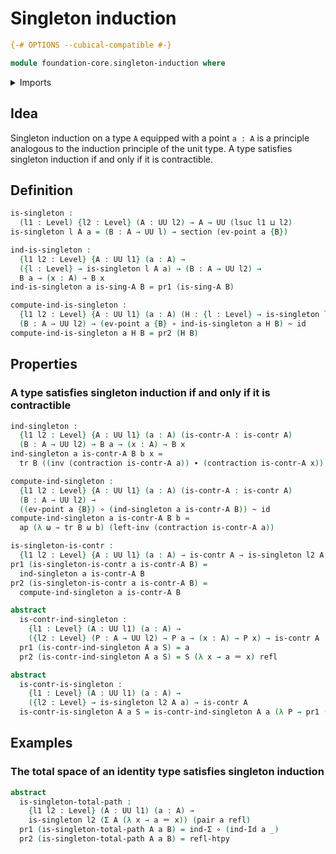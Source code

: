 # Singleton induction

```agda
{-# OPTIONS --cubical-compatible #-}

module foundation-core.singleton-induction where
```

<details><summary>Imports</summary>

```agda
open import foundation.action-on-identifications-functions
open import foundation.dependent-pair-types
open import foundation.universe-levels

open import foundation-core.contractible-types
open import foundation-core.function-types
open import foundation-core.homotopies
open import foundation-core.identity-types
open import foundation-core.sections
open import foundation-core.transport-along-identifications
```

</details>

## Idea

Singleton induction on a type `A` equipped with a point `a : A` is a principle
analogous to the induction principle of the unit type. A type satisfies
singleton induction if and only if it is contractible.

## Definition

```agda
is-singleton :
  (l1 : Level) {l2 : Level} (A : UU l2) → A → UU (lsuc l1 ⊔ l2)
is-singleton l A a = (B : A → UU l) → section (ev-point a {B})

ind-is-singleton :
  {l1 l2 : Level} {A : UU l1} (a : A) →
  ({l : Level} → is-singleton l A a) → (B : A → UU l2) →
  B a → (x : A) → B x
ind-is-singleton a is-sing-A B = pr1 (is-sing-A B)

compute-ind-is-singleton :
  {l1 l2 : Level} {A : UU l1} (a : A) (H : {l : Level} → is-singleton l A a) →
  (B : A → UU l2) → (ev-point a {B} ∘ ind-is-singleton a H B) ~ id
compute-ind-is-singleton a H B = pr2 (H B)
```

## Properties

### A type satisfies singleton induction if and only if it is contractible

```agda
ind-singleton :
  {l1 l2 : Level} {A : UU l1} (a : A) (is-contr-A : is-contr A)
  (B : A → UU l2) → B a → (x : A) → B x
ind-singleton a is-contr-A B b x =
  tr B ((inv (contraction is-contr-A a)) ∙ (contraction is-contr-A x)) b

compute-ind-singleton :
  {l1 l2 : Level} {A : UU l1} (a : A) (is-contr-A : is-contr A)
  (B : A → UU l2) →
  ((ev-point a {B}) ∘ (ind-singleton a is-contr-A B)) ~ id
compute-ind-singleton a is-contr-A B b =
  ap (λ ω → tr B ω b) (left-inv (contraction is-contr-A a))

is-singleton-is-contr :
  {l1 l2 : Level} {A : UU l1} (a : A) → is-contr A → is-singleton l2 A a
pr1 (is-singleton-is-contr a is-contr-A B) =
  ind-singleton a is-contr-A B
pr2 (is-singleton-is-contr a is-contr-A B) =
  compute-ind-singleton a is-contr-A B

abstract
  is-contr-ind-singleton :
    {l1 : Level} (A : UU l1) (a : A) →
    ({l2 : Level} (P : A → UU l2) → P a → (x : A) → P x) → is-contr A
  pr1 (is-contr-ind-singleton A a S) = a
  pr2 (is-contr-ind-singleton A a S) = S (λ x → a ＝ x) refl

abstract
  is-contr-is-singleton :
    {l1 : Level} (A : UU l1) (a : A) →
    ({l2 : Level} → is-singleton l2 A a) → is-contr A
  is-contr-is-singleton A a S = is-contr-ind-singleton A a (λ P → pr1 (S P))
```

## Examples

### The total space of an identity type satisfies singleton induction

```agda
abstract
  is-singleton-total-path :
    {l1 l2 : Level} (A : UU l1) (a : A) →
    is-singleton l2 (Σ A (λ x → a ＝ x)) (pair a refl)
  pr1 (is-singleton-total-path A a B) = ind-Σ ∘ (ind-Id a _)
  pr2 (is-singleton-total-path A a B) = refl-htpy
```
